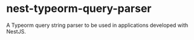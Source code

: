 # nest-typeorm-query-parser
A Typeorm query string parser to be used in applications developed with NestJS.
